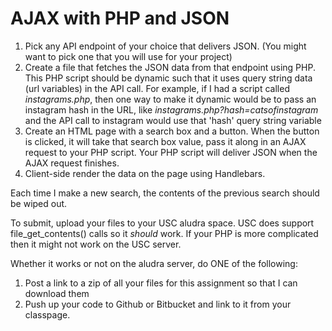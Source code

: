 AJAX with PHP and JSON
======================

1. Pick any API endpoint of your choice that delivers JSON. (You might want to pick one that you will use for your project)
2. Create a file that fetches the JSON data from that endpoint using PHP. This PHP script should be dynamic such that it uses query string data (url variables) in the API call. For example, if I had a script called _instagrams.php_, then one way to make it dynamic would be to pass an instagram hash in the URL, like _instagrams.php?hash=catsofinstagram_ and the API call to instagram would use that 'hash' query string variable
3. Create an HTML page with a search box and a button. When the button is clicked, it will take that search box value, pass it along in an AJAX request to your PHP script. Your PHP script will deliver JSON when the AJAX request finishes.
4. Client-side render the data on the page using Handlebars.

Each time I make a new search, the contents of the previous search should be wiped out.

To submit, upload your files to your USC aludra space. USC does support file_get_contents() calls so it _should_ work. If your PHP is more complicated then it might not work on the USC server. 

Whether it works or not on the aludra server, do ONE of the following:

1. Post a link to a zip of all your files for this assignment so that I can download them
2. Push up your code to Github or Bitbucket and link to it from your classpage.



